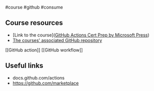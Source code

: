 #course #github #consume 

## Course resources
- [Link to the course]([GitHub Actions Cert Prep by Microsoft Press](https://www.linkedin.com/learning/cert-prep-github-actions-by-microsoft-press/introduction))
- [The courses' associated GitHub repository](http//:timw.info/actions)

[[GitHub action]]
[[GitHub workflow]]
## Useful links
- docs.github.com/actions
- https://github.com/marketplace